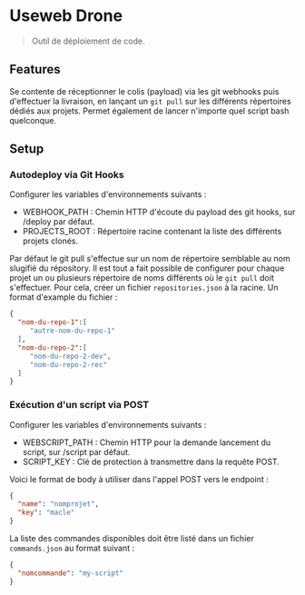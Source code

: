 # Useweb Drone

> Outil de déploiement de code.

## Features

Se contente de réceptionner le colis (payload) via les git webhooks puis d'effectuer la livraison, en lançant un `git pull` sur les différents répertoires dédiés aux projets.
Permet également de lancer n'importe quel script bash quelconque.

## Setup

### Autodeploy via Git Hooks

Configurer les variables d'environnements suivants :

* WEBHOOK_PATH : Chemin HTTP d'écoute du payload des git hooks, sur /deploy par défaut.
* PROJECTS_ROOT : Répertoire racine contenant la liste des différents projets clonés.

Par défaut le git pull s'effectue sur un nom de répertoire semblable au nom slugifié du répository.
Il est tout a fait possible de configurer pour chaque projet un ou plusieurs répertoire de noms différents où le `git pull` doit s'effectuer. Pour cela, créer un fichier `repositories.json` à la racine. Un format d'example du fichier :

```json
{  
  "nom-du-repo-1":[
     "autre-nom-du-repo-1"
  ],
  "nom-du-repo-2":[
     "nom-du-repo-2-dev",
     "nom-du-repo-2-rec"
  ]
}
```

### Exécution d'un script via POST

Configurer les variables d'environnements suivants :

* WEBSCRIPT_PATH : Chemin HTTP pour la demande lancement du script, sur /script par défaut.
* SCRIPT_KEY : Clé de protection à transmettre dans la requête POST.

Voici le format de body à utiliser dans l'appel POST vers le endpoint :

```json
{
  "name": "nomprojet",
  "key": "macle"
}
```

La liste des commandes disponibles doit être listé dans un fichier `commands.json` au format suivant :

```json
{
  "nomcommande": "my-script"
}
```
